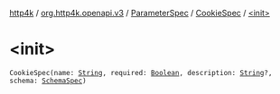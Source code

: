 [http4k](../../../index.md) / [org.http4k.openapi.v3](../../index.md) / [ParameterSpec](../index.md) / [CookieSpec](index.md) / [&lt;init&gt;](./-init-.md)

# &lt;init&gt;

`CookieSpec(name: `[`String`](https://kotlinlang.org/api/latest/jvm/stdlib/kotlin/-string/index.html)`, required: `[`Boolean`](https://kotlinlang.org/api/latest/jvm/stdlib/kotlin/-boolean/index.html)`, description: `[`String`](https://kotlinlang.org/api/latest/jvm/stdlib/kotlin/-string/index.html)`?, schema: `[`SchemaSpec`](../../../org.http4k.openapi/-schema-spec/index.md)`)`